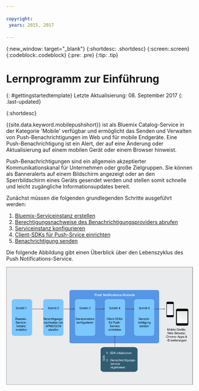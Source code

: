 ```yaml
---

copyright:
 years: 2015, 2017

---
```


{:new_window: target="_blank"}
{:shortdesc: .shortdesc}
{:screen:.screen}
{:codeblock:.codeblock}
{:pre: .pre}
{:tip: .tip}

# Lernprogramm zur Einführung
{: #gettingstartedtemplate}
Letzte Aktualisierung: 08. September 2017
{: .last-updated}

{:shortdesc}

{{site.data.keyword.mobilepushshort}} ist als Bluemix Catalog-Service in der Kategorie 'Mobile' verfügbar und ermöglicht das Senden und Verwalten von Push-Benachrichtigungen im Web und für mobile Endgeräte. Eine Push-Benachrichtigung ist ein Alert, der auf eine Änderung oder Aktualisierung auf einem mobilen Gerät oder einem Browser hinweist.

Push-Benachrichtigungen sind ein allgemein akzeptierter Kommunikationskanal für Unternehmen oder große Zielgruppen. Sie können als Banneralerts auf einem Bildschirm angezeigt oder an den Sperrbildschirm eines Geräts gesendet werden und stellen somit schnelle und leicht zugängliche Informationsupdates bereit.  

Zunächst müssen die folgenden grundlegenden Schritte ausgeführt werden:

1. [Bluemix-Serviceinstanz erstellen](/docs/services/mobilepush/push_step_prereq.html)
1. [Berechtigungsnachweise des Benachrichtigungsproviders abrufen](/docs/services/mobilepush/push_step_1.html)
1. [Serviceinstanz konfigurieren](/docs/services/mobilepush/push_step_2.html)
1. [Client-SDKs für Push-Srvice einrichten](/docs/services/mobilepush/push_step_3.html)
1. [Benachrichtigung senden](/docs/services/mobilepush/push_step_4.html)

Die folgende Abbildung gibt einen Überblick über den Lebenszyklus des Push Notifications-Service.

![Überblick über den Push-Service](images/push_notification_lifecycle.jpg)


  












